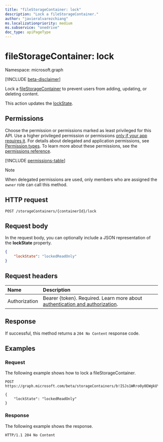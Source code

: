 ```yaml
---
title: "fileStorageContainer: lock"
description: "Lock a fileStorageContainer."
author: "javieralvarezchiang"
ms.localizationpriority: medium
ms.subservice: "onedrive"
doc_type: apiPageType
---
```


# fileStorageContainer: lock

Namespace: microsoft.graph

[!INCLUDE [beta-disclaimer](../../includes/beta-disclaimer.md)]

Lock a [fileStorageContainer](../resources/filestoragecontainer.md) to prevent users from adding, updating, or deleting content.

This action updates the [lockState](../resources/enums.md#sitelockstate-values).

## Permissions

Choose the permission or permissions marked as least privileged for this API. Use a higher privileged permission or permissions [only if your app requires it](/graph/permissions-overview#best-practices-for-using-microsoft-graph-permissions). For details about delegated and application permissions, see [Permission types](/graph/permissions-overview#permission-types). To learn more about these permissions, see the [permissions reference](/graph/permissions-reference).

<!-- { "blockType": "permissions", "name": "filestoragecontainer_lock" } -->
[!INCLUDE [permissions-table](../includes/permissions/filestoragecontainer-lock-permissions.md)]

> [!NOTE]
> When delegated permissions are used, only members who are assigned the `owner` role can call this method.

## HTTP request

``` http
POST /storageContainers/{containerId}/lock
```

## Request body
In the request body, you can optionally include a JSON representation of the **lockState** property.

```json
{
    "lockState": "lockedReadOnly"
}
```

## Request headers
|Name|Description|
|:---|:---|
|Authorization|Bearer {token}. Required. Learn more about [authentication and authorization](/graph/auth/auth-concepts).|

## Response

If successful, this method returns a `204 No Content` response code.

## Examples

### Request
The following example shows how to lock a fileStorageContainer.

``` http
POST https://graph.microsoft.com/beta/storageContainers/b!ISJs1WRro0y0EWgkUYcktDa0mE8zSlFEqFzqRn70Zwp1CEtDEBZgQICPkRbil_5Z/lock

{
    "lockState": "lockedReadOnly"
}
```

### Response
The following example shows the response.

``` http
HTTP/1.1 204 No Content
```

